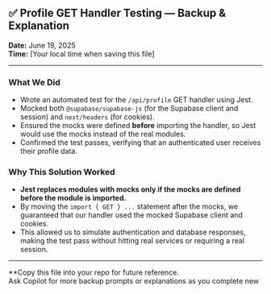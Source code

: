 ## ✅ Profile GET Handler Testing — Backup & Explanation

**Date:** June 19, 2025  
**Time:** [Your local time when saving this file]

---

### What We Did
- Wrote an automated test for the `/api/profile` GET handler using Jest.
- Mocked both `@supabase/supabase-js` (for the Supabase client and session) and `next/headers` (for cookies).
- Ensured the mocks were defined **before** importing the handler, so Jest would use the mocks instead of the real modules.
- Confirmed the test passes, verifying that an authenticated user receives their profile data.

### Why This Solution Worked
- **Jest replaces modules with mocks only if the mocks are defined before the module is imported.**
- By moving the `import { GET } ...` statement after the mocks, we guaranteed that our handler used the mocked Supabase client and cookies.
- This allowed us to simulate authentication and database responses, making the test pass without hitting real services or requiring a real session.

---

**Copy this file into your repo for future reference.  
Ask Copilot for more backup prompts or explanations as you complete new
